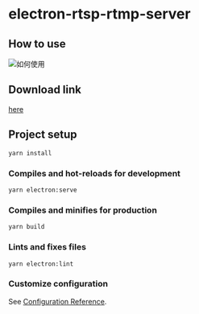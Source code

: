 # electron-rtsp-rtmp-server

## How to use
![如何使用](https://github.com/WeiTao96/MarkDownPhotos/raw/master/electron-rtsp-rtmp-server/HowToUse.gif)

## Download link
[here](https://github.com/WeiTao96/electron-rtsp-rtmp-server/releases)    

## Project setup
```
yarn install
```

### Compiles and hot-reloads for development
```
yarn electron:serve
```

### Compiles and minifies for production
```
yarn build
```

### Lints and fixes files
```
yarn electron:lint
```

### Customize configuration
See [Configuration Reference](https://cli.vuejs.org/config/).
